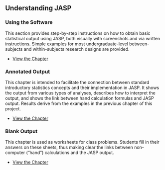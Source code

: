 ## Understanding JASP

### Using the Software

This section provides step-by-step instructions on how to obtain basic statistical output using JASP, both visually with screenshots and via written instructions. Simple examples for most undergraduate-level between-subjects and within-subjects research designs are provided.

- [View the Chapter](./using-software/)

### Annotated Output

This chapter is intended to facilitate the connection between standard introductory statistics concepts and their implementation in JASP. It shows the output from various types of analyses, describes how to interpret the output, and shows the link between hand calculation formulas and JASP output. Results derive from the examples in the previous chapter of this project.

- [View the Chapter](./annotated-output/)

### Blank Output

This chapter is used as worksheets for class problems. Students fill in their answers on these sheets, thus making clear the links between non-computer (“hand”) calculations and the JASP output.

- [View the Chapter](./blank-output/)
